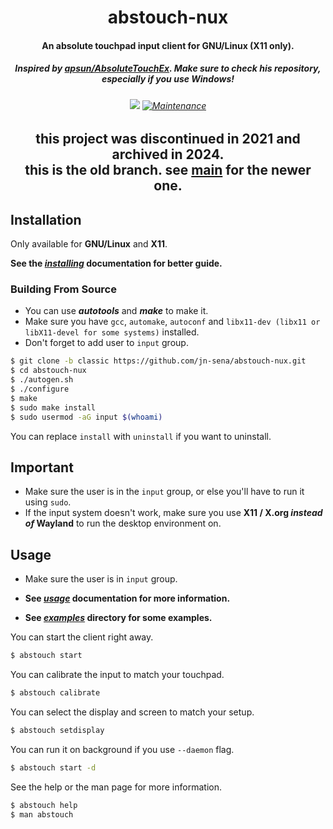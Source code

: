 <p align="center">
  <h1 align="center">abstouch-nux</h1>
  <h4 align="center">An absolute touchpad input client for GNU/Linux (X11 only).</h4>
  <h5 align="center">Inspired by <a href="https://github.com/apsun/AbsoluteTouchEx">apsun/AbsoluteTouchEx</a>. Make sure to check his repository, especially if you use Windows!</h5>

  <h6 align="center">
    <a href="https://github.com/jn-sena/abstouch-nux" alt="License">
      <img src="https://img.shields.io/github/license/jn-sena/abstouch-nux?style=for-the-badge"></a>
    <a href="https://github.com/jn-sena/abstouch-nux/commits/classic">
      <img src="https://img.shields.io/maintenance/yes/2021?style=for-the-badge" alt="Maintenance"></a>
  </h6>

  <h2 align="center">
    this project was discontinued in 2021 and archived in 2024. <br />
    this is the old branch. see <a href="https://github.com/jn-sena/abstouch-nux/tree/main">main</a> for the newer one.
  </h2>
</p>


## Installation

Only available for **GNU/Linux** and **X11**.

**See the *[installing](doc/installing.md)* documentation for better guide.**

### Building From Source

* You can use ***autotools*** and ***make*** to make it.
* Make sure you have `gcc`, `automake`, `autoconf` and `libx11-dev (libx11 or libX11-devel for some systems)` installed.
* Don't forget to add user to `input` group.

```bash
$ git clone -b classic https://github.com/jn-sena/abstouch-nux.git
$ cd abstouch-nux
$ ./autogen.sh
$ ./configure
$ make
$ sudo make install
$ sudo usermod -aG input $(whoami)
```

You can replace `install` with `uninstall` if you want to uninstall.

## Important

* Make sure the user is in the `input` group, or else you'll have to run it using `sudo`.
* If the input system doesn't work, make sure you use **X11 / X.org *instead of* Wayland** to run the desktop environment on.

## Usage
* Make sure the user is in `input` group.

* **See *[usage](doc/usage.md)* documentation for more information.**

* **See *[examples](examples)* directory for some examples.**

You can start the client right away.

```bash
$ abstouch start
```

You can calibrate the input to match your touchpad.

```bash
$ abstouch calibrate
```

You can select the display and screen to match your setup.

```bash
$ abstouch setdisplay
```

You can run it on background if you use `--daemon` flag.

```bash
$ abstouch start -d
```

See the help or the man page for more information.

```bash
$ abstouch help
$ man abstouch
```
